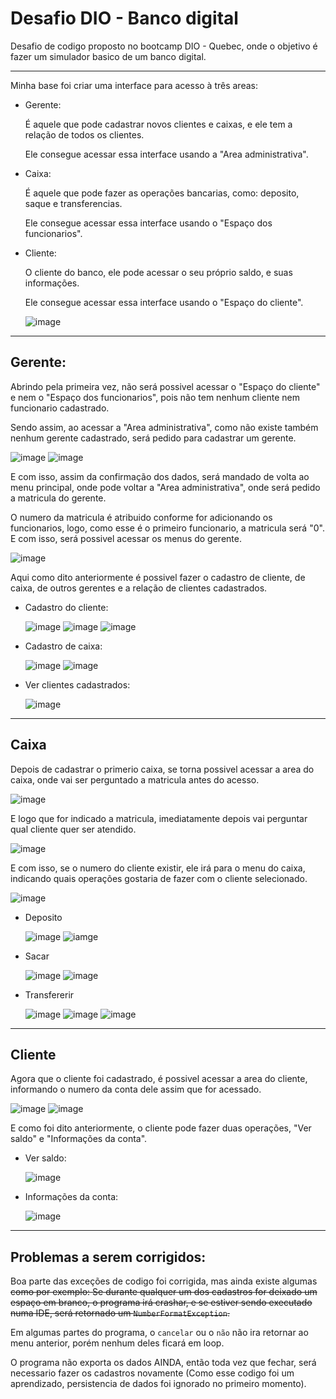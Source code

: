 # Desafio DIO - Banco digital

Desafio de codigo proposto no bootcamp DIO - Quebec, onde o objetivo é fazer um simulador basico de um banco digital.

---
Minha base foi criar uma interface para acesso à três areas:

- Gerente:
    
    É aquele que pode cadastrar novos clientes e caixas, e ele tem a relação de todos os clientes. 
    
    Ele consegue acessar essa interface usando a "Area administrativa".


- Caixa:

    É aquele que pode fazer as operações bancarias, como: deposito, saque e transferencias.

    Ele consegue acessar essa interface usando o "Espaço dos funcionarios".

- Cliente:

    O cliente do banco, ele pode acessar o seu próprio saldo, e suas informações.

    Ele consegue acessar essa interface usando o "Espaço do cliente".

    ![image](./assets/menuPrincipal.png)

---

## Gerente:

Abrindo pela primeira vez, não será possivel acessar o "Espaço do cliente" e nem o "Espaço dos funcionarios", pois não tem nenhum cliente nem funcionario cadastrado.

Sendo assim, ao acessar a "Area administrativa", como não existe também nenhum gerente cadastrado, será pedido para cadastrar um gerente.

![image](./assets/cadastroGerente.png) 
![image](./assets/confirmacaoCadastroGerente.png)

E com isso, assim da confirmação dos dados, será mandado de volta ao menu principal, onde pode voltar a "Area administrativa", onde será pedido a matricula do gerente.

O numero da matricula é atribuido conforme for adicionando os funcionarios, logo, como esse é o primeiro funcionario, a matricula será "0". E com isso, será possivel acessar os menus do gerente.

![image](./assets/menuGerente.png)

Aqui como dito anteriormente é possivel fazer o cadastro de cliente, de caixa, de outros gerentes e a relação de clientes cadastrados.

- Cadastro do cliente:

    ![image](./assets/cadastroCliente.png)
    ![image](./assets/cadastroClienteConta.png)
    ![image](./assets/cadastroClienteDetalhes.png)

- Cadastro de caixa:

    ![image](./assets/cadastroCaixa.png)
    ![image](./assets/cadastroCaixaDetalhes.png)

- Ver clientes cadastrados:

    ![image](./assets/verClientesCadastrados.png)

---

## Caixa

Depois de cadastrar o primerio caixa, se torna possivel acessar a area do caixa, onde vai ser perguntado a matricula antes do acesso.

![image](./assets/espacoFuncionarioMatricula.png)

E logo que for indicado a matricula, imediatamente depois vai perguntar qual cliente quer ser atendido.

![image](./assets/areaDoCaixaCliente.png)

E com isso, se o numero do cliente existir, ele irá para o menu do caixa, indicando quais operações gostaria de fazer com o cliente selecionado.

![image](./assets/areaDoCaixaMenu.png)

- Deposito

    ![image](./assets/areaDoCaixaDeposito.png)
    ![iamge](./assets/areaDoCaixaDepositoConfirmacao.png)

- Sacar

    ![image](./assets/areaDoCaixaSacar.png)
    ![image](./assets/areaDoCaixaSacarConfirmacao.png)

- Transfererir

    ![image](./assets/areaDoCaixaTransferirDestino.png)
    ![image](./assets/areaDoCaixaTransferirValor.png)
    ![image](./assets/areaDoCaixaTransferirConfirmacao.png)

---

## Cliente

Agora que o cliente foi cadastrado, é possivel acessar a area do cliente, informando o numero da conta dele assim que for acessado.

![image](./assets/espacoClienteNumero.png)
![image](./assets/espacoClienteMenu.png)

E como foi dito anteriormente, o cliente pode fazer duas operações, "Ver saldo" e "Informações da conta".

- Ver saldo:

    ![image](./assets/espacoClienteSaldo.png)

- Informações da conta:

    ![image](./assets/espacoClienteConta.png)

---

## Problemas a serem corrigidos:

Boa parte das exceções de codigo foi corrigida, mas ainda existe algumas ~~como por exemplo: Se durante qualquer um dos cadastros for deixado um espaço em branco, o programa irá crashar, e se estiver sendo executado numa IDE, será retornado um `NumberFormatException`.~~

Em algumas partes do programa, o `cancelar` ou o `não` não ira retornar ao menu anterior, porém nenhum deles ficará em loop.

O programa não exporta os dados AINDA, então toda vez que fechar, será necessario fazer os cadastros novamente (Como esse codigo foi um aprendizado, persistencia de dados foi ignorado no primeiro momento).